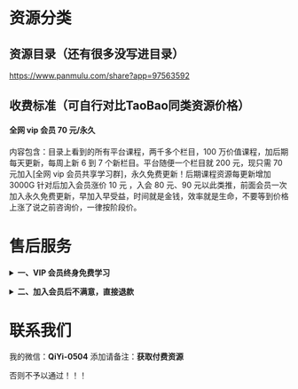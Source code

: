 # 资源分类

## 资源目录（还有很多没写进目录）
https://www.panmulu.com/share?app=97563592

## 收费标准（可自行对比TaoBao同类资源价格）

#### 全网 vip 会员 70 元/永久

内容包含：目录上看到的所有平台课程，两千多个栏目，100 万价值课程，加后期每天更新，每周上新 6 到 7 个新栏目。平台随便一个栏目就 200 元，现只需 70 元加入[全网 vip 会员共享学习群]，永久免费更新！后期课程资源每更新增加 3000G 针对后加入会员涨价 10 元 ，入会 80 元、90 元以此类推，前面会员一次加入永久免费更新，早加入早受益，时间就是金钱，效率就是生命，不要等到价格上涨了说之前咨询价，一律按阶段价。

</details>

# 售后服务

<b><details><summary>一、VIP 会员终身免费学习</summary></b>

海量课程，买到就是赚到。内容丰富，适用于各行各业相关人群。一生中总会遇到你需要学习需要新知识的时候，愿为每一位需要学习的您服务。

</details>

<b><details><summary>二、加入会员后不满意，直接退款</summary></b>

加入会员后碰到诸如觉得买贵了、心情不好不想要了、看不懂下载说明、当地限制了网盘登录等等问题，1小时内都可以直接找我退款，敬请各位朋友放心。

</details>

# 联系我们

我的微信：**QiYi-0504**
添加请备注：**获取付费资源**

否则不予以通过！！！
